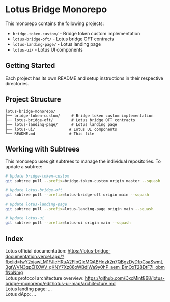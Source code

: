 # Lotus Bridge Monorepo

This monorepo contains the following projects:

- `bridge-token-custom/` - Bridge token custom implementation
- `lotus-bridge-oft/` - Lotus bridge OFT contracts
- `lotus-landing-page/` - Lotus landing page
- `lotus-ui/` - Lotus UI components

## Getting Started

Each project has its own README and setup instructions in their respective directories.

## Project Structure

```
lotus-bridge-monorepo/
├── bridge-token-custom/     # Bridge token custom implementation
├── lotus-bridge-oft/        # Lotus bridge OFT contracts
├── lotus-landing-page/      # Lotus landing page
├── lotus-ui/               # Lotus UI components
└── README.md               # This file
```

## Working with Subtrees

This monorepo uses git subtrees to manage the individual repositories. To update a subtree:

```bash
# Update bridge-token-custom
git subtree pull --prefix=bridge-token-custom origin master --squash

# Update lotus-bridge-oft
git subtree pull --prefix=lotus-bridge-oft origin main --squash

# Update lotus-landing-page
git subtree pull --prefix=lotus-landing-page origin main --squash

# Update lotus-ui
git subtree pull --prefix=lotus-ui origin main --squash
```

## Index
Lotus official documentation: https://lotus-bridge-documentation.vercel.app/?fbclid=IwY2xjawLM1FJleHRuA2FlbQIxMQABHqzk2n7QBgzDyDfpCsaSwmL3gtWVN3qpEi1XWV_qKNY7Xz88oWBdIWa9y0hP_aem_BmOxT28DtF7I_obmfNbNmg  
Lotus protocol architecture overview: https://github.com/DxcMint868/lotus-bridge-monorepo/edit/lotus-ui-map/architecture.md  
Lotus landing page: ...  
Lotus dApp: ...  
